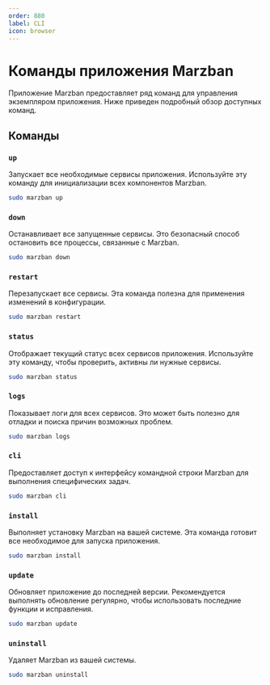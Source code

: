 ```yaml
---
order: 880
label: CLI
icon: browser
---
```



# Команды приложения Marzban

Приложение Marzban предоставляет ряд команд для управления экземпляром приложения. 
Ниже приведен подробный обзор доступных команд.

## Команды

### `up`

Запускает все необходимые сервисы приложения. 
Используйте эту команду для инициализации всех компонентов Marzban.

```bash
sudo marzban up
```

### `down`

Останавливает все запущенные сервисы. 
Это безопасный способ остановить все процессы, связанные с Marzban.

```bash
sudo marzban down
```

### `restart`

Перезапускает все сервисы. 
Эта команда полезна для применения изменений в конфигурации.

```bash
sudo marzban restart
```

### `status`

Отображает текущий статус всех сервисов приложения. 
Используйте эту команду, чтобы проверить, активны ли нужные сервисы.

```bash
sudo marzban status
```

### `logs`

Показывает логи для всех сервисов. 
Это может быть полезно для отладки и поиска причин возможных проблем.

```bash
sudo marzban logs
```

### `cli`

Предоставляет доступ к интерфейсу командной строки Marzban для выполнения специфических задач.

```bash
sudo marzban cli
```

### `install`

Выполняет установку Marzban на вашей системе. 
Эта команда готовит все необходимое для запуска приложения.

```bash
sudo marzban install
```

### `update`

Обновляет приложение до последней версии. 
Рекомендуется выполнять обновление регулярно, чтобы использовать последние функции и исправления.

```bash
sudo marzban update
```

### `uninstall`

Удаляет Marzban из вашей системы.

```bash
sudo marzban uninstall
```